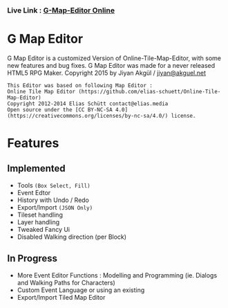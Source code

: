 ### Live Link : [G-Map-Editor Online](https://electrizer.github.io/G-Map-Editor/)
# G Map Editor
G Map Editor is a customized Version of Online-Tile-Map-Editor, with some new features and bug fixes.
G Map Editor was made for a never released HTML5 RPG Maker.
Copyright 2015 by Jiyan Akgül / [jiyan@akguel.net](mailto:jiyan@akguel.net)
	
	This Editor was based on following Map Editor :
	Online Tile Map Editor (https://github.com/elias-schuett/Online-Tile-Map-Editor)
	Copyright 2012-2014 Elias Schütt contact@elias.media
	Open source under the [CC BY-NC-SA 4.0](https://creativecommons.org/licenses/by-nc-sa/4.0/) license.

# Features

## Implemented

  * Tools `(Box Select, Fill)`
  * Event Edtor 
  * History with Undo / Redo
  * Export/Import `(JSON Only)`
  * Tileset handling
  * Layer handling
  * Tweaked Fancy Ui
  * Disabled Walking direction (per Block) 

## In Progress
 
  * More Event Editor Functions : Modelling and Programming (ie. Dialogs and Walking Paths for Characters)
  * Custom Event Language or using an existing
  * Export/Import Tiled Map Editor
